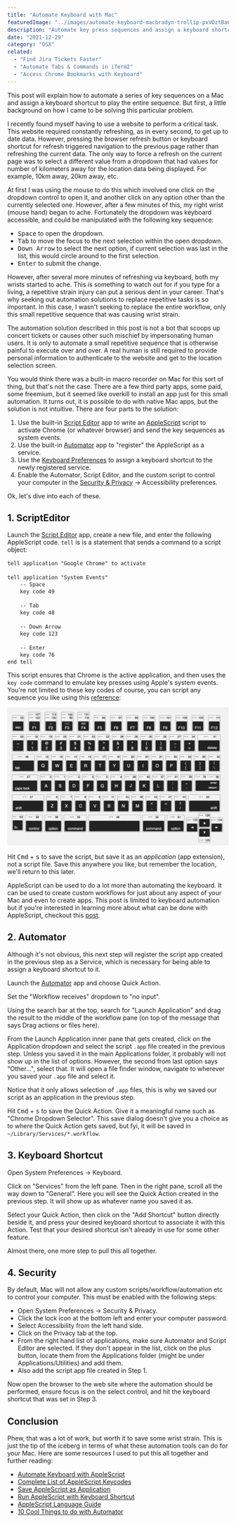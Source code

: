 ```yaml
---
title: "Automate Keyboard with Mac"
featuredImage: "../images/automate-keyboard-macbradyn-trollip-pxVOztBa6mY-unsplash.jpg"
description: "Automate key press sequences and assign a keyboard shortcut with a Mac."
date: "2021-12-29"
category: "OSX"
related:
  - "Find Jira Tickets Faster"
  - "Automate Tabs & Commands in iTerm2"
  - "Access Chrome Bookmarks with Keyboard"
---
```


This post will explain how to automate a series of key sequences on a Mac and assign a keyboard shortcut to play the entire sequence. But first, a little background on how I came to be solving this particular problem.

I recently found myself having to use a website to perform a critical task. This website required constantly refreshing, as in every second, to get up to date data. However, pressing the browser refresh button or keyboard shortcut for refresh triggered navigation to the previous page rather than refreshing the current data. The only way to force a refresh on the current page was to select a different value from a dropdown that had values for number of kilometers away for the location data being displayed. For example, 10km away, 20km away, etc.

At first I was using the mouse to do this which involved one click on the dropdown control to open it, and another click on any option other than the currently selected one. However, after a few minutes of this, my right wrist (mouse hand) began to ache. Fortunately the dropdown was keyboard accessible, and could be manipulated with the following key sequence:

* <kbd class="markdown-kbd">Space</kbd> to open the dropdown.
* <kbd class="markdown-kbd">Tab</kbd> to move the focus to the next selection within the open dropdown.
* <kbd class="markdown-kbd">Down Arrow</kbd> to select the next option, if current selection was last in the list, this would circle around to the first selection.
* <kbd class="markdown-kbd">Enter</kbd> to submit the change.

However, after several more minutes of refreshing via keyboard, both my wrists started to ache. This is something to watch out for if you type for a living, a repetitive strain injury can put a serious dent in your career. That's why seeking out automation solutions to replace repetitive tasks is so important. In this case, I wasn't seeking to replace the entire workflow, only this small repetitive sequence that was causing wrist strain.

<aside class="markdown-aside">
The automation solution described in this post is not a bot that scoops up concert tickets or causes other such mischief by impersonating human users. It is only to automate a small repetitive sequence that is otherwise painful to execute over and over. A real human is still required to provide personal information to authenticate to the website and get to the location selection screen.
</aside>

You would think there was a built-in macro recorder on Mac for this sort of thing, but that's not the case. There are a few third party apps, some paid, some freemium, but it seemed like overkill to install an app just for this small automation. It turns out, it is possible to do with native Mac apps, but the solution is not intuitive. There are four parts to the solution:

1. Use the built-in [Script Editor](https://support.apple.com/en-ca/guide/script-editor/welcome/mac) app to write an [AppleScript](https://developer.apple.com/library/archive/documentation/AppleScript/Conceptual/AppleScriptLangGuide/introduction/ASLR_intro.html) script to activate Chrome (or whatever browser) and send the key sequences as system events.
2. Use the built-in [Automator](https://support.apple.com/en-ca/guide/automator/welcome/mac) app to "register" the AppleScript as a service.
3. Use the [Keyboard Preferences](https://support.apple.com/en-mide/guide/mac-help/kbdm162/mac) to assign a keyboard shortcut to the newly registered service.
4. Enable the Automator, Script Editor, and the custom script to control your computer in the [Security & Privacy](https://support.apple.com/en-ae/guide/mac-help/mh32356/mac) -> Accessibility preferences.

Ok, let's dive into each of these.

## 1. ScriptEditor

Launch the [Script Editor](https://support.apple.com/en-ca/guide/script-editor/welcome/mac) app, create a new file, and enter the following AppleScript code. `tell` is is a statement that sends a command to a script object:

```applescript
tell application "Google Chrome" to activate

tell application "System Events"
	-- Space
	key code 49

	-- Tab
	key code 48

	-- Down Arrow
	key code 123

	-- Enter
	key code 76
end tell
```

This script ensures that Chrome is the active application, and then uses the `key code` command to emulate key presses using Apple's system events. You're not limited to these key codes of course, you can script any sequence you like using this [reference](https://eastmanreference.com/complete-list-of-applescript-key-codes):

![apple keycode reference](../images/apple-keycode-reference.png "apple keycode reference")

Hit <kbd class="markdown-kbd">Cmd</kbd> + <kbd class="markdown-kbd">s</kbd> to save the script, but save it as an *application* (app extension), not a script file. Save this anywhere you like, but remember the location, we'll return to this later.

<aside class="markdown-aside">
AppleScript can be used to do a lot more than automating the keyboard. It can be used to create custom workflows for just about any aspect of your Mac and even to create apps. This post is limited to keyboard automation but if you're interested in learning more about what can be done with AppleScript, checkout this <a class="markdown-link" href="https://discover.hubpages.com/technology/applescript_code">post</a>.
</aside>

## 2. Automator

Although it's not obvious, this next step will register the script app created in the previous step as a Service, which is necessary for being able to assign a keyboard shortcut to it.

Launch the [Automator](https://support.apple.com/en-ca/guide/automator/welcome/mac) app and choose Quick Action.

Set the "Workflow receives" dropdown to "no input".

Using the search bar at the top, search for "Launch Application" and drag the result to the middle of the workflow pane (on top of the message that says Drag actions or files here).

From the Launch Application inner pane that gets created, click on the Application dropdown and select the script `.app` file created in the previous step. Unless you saved it in the main Applications folder, it probably will not show up in the list of options. However, the second from last option says "Other...", select that. It will open a file finder window, navigate to wherever you saved your `.app` file and select it.

Notice that it only allows selection of `.app` files, this is why we saved our script as an application in the previous step.

Hit <kbd class="markdown-kbd">Cmd</kbd> + <kbd class="markdown-kbd">s</kbd> to save the Quick Action. Give it a meaningful name such as "Chrome Dropdown Selector". This save dialog doesn't give you a choice as to where the Quick Action gets saved, but fyi, it will be saved in ` ~/Library/Services/*.workflow`.

## 3. Keyboard Shortcut

Open System Preferences -> Keyboard.

Click on "Services" from the left pane. Then in the right pane, scroll all the way down to "General". Here you will see the Quick Action created in the previous step. It will show up as whatever name you saved it as.

Select your Quick Action, then click on the "Add Shortcut" button directly beside it, and press your desired keyboard shortcut to associate it with this Action. Test that your desired shortcut isn't already in use for some other feature.

Almost there, one more step to pull this all together.

## 4. Security

By default, Mac will not allow any custom scripts/workflow/automation etc to control your computer. This must be enabled with the following steps:

* Open System Preferences -> Security & Privacy.
* Click the lock icon at the bottom left and enter your computer password.
* Select Accessibility from the left hand side.
* Click on the Privacy tab at the top.
* From the right hand list of applications, make sure Automator and Script Editor are selected. If they don't appear in the list, click on the plus button, locate them from the Applications folder (might be under Applications/Utilities) and add them.
* Also add the script app file created in Step 1.

Now open the browser to the web site where the automation should be performed, ensure focus is on the select control, and hit the keyboard shortcut that was set in Step 3.

## Conclusion

Phew, that was a lot of work, but worth it to save some wrist strain. This is just the tip of the iceberg in terms of what these automation tools can do for your Mac. Here are some resources I used to put this all together and further reading:

* [Automate Keyboard with AppleScript](https://eastmanreference.com/how-to-automate-your-keyboard-in-mac-os-x-with-applescript)
* [Complete List of AppleScript Keycodes](https://eastmanreference.com/complete-list-of-applescript-key-codes)
* [Save AppleScript as Application](https://www.addictivetips.com/mac-os/convert-an-applescript-to-an-app-on-macos/)
* [Run AppleScript with Keyboard Shortcut](https://www.addictivetips.com/mac-os/run-an-applescript-with-a-keyboard-shortcut-on-macos/)
* [AppleScript Language Guide](https://developer.apple.com/library/archive/documentation/AppleScript/Conceptual/AppleScriptLangGuide/introduction/ASLR_intro.html)
* [10 Cool Things to do with Automator](https://www.idownloadblog.com/2018/11/21/cool-things-mac-automator-tutorial/)